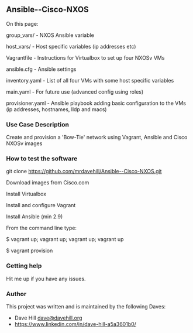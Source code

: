 ## Ansible--Cisco-NXOS

On this page:

group_vars/   -    NXOS Ansible variable

host_vars/    -    Host specific variables (ip addresses etc)

Vagrantfile   -    Instructions for Virtualbox to set up four NXOSv VMs

ansible.cfg   -    Ansible settings

inventory.yaml -   List of all four VMs with some host specific variables

main.yaml     -    For future use (advanced config using roles)

provisioner.yaml - Ansible playbook adding basic configuration to the VMs (ip addresses, hostnames, lldp and macs)
 
### Use Case Description

Create and provision a 'Bow-Tie' network using Vagrant, Ansible and Cisco NXOSv images

### How to test the software

git clone https://github.com/mrdavehill/Ansible--Cisco-NXOS.git

Download images from Cisco.com

Install Virtualbox

Install and configure Vagrant

Install Ansible (min 2.9)

From the command line type:

$ vagrant up; vagrant up; vagrant up; vagrant up

$ vagrant provision

### Getting help

Hit me up if you have any issues.

### Author

This project was written and is maintained by the following Daves:

* Dave Hill <dave@davehill.org>
* https://www.linkedin.com/in/dave-hill-a5a3601b0/
